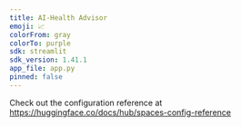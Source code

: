 ```yaml
---
title: AI-Health Advisor
emoji: 📈
colorFrom: gray
colorTo: purple
sdk: streamlit
sdk_version: 1.41.1
app_file: app.py
pinned: false
---
```


Check out the configuration reference at https://huggingface.co/docs/hub/spaces-config-reference
